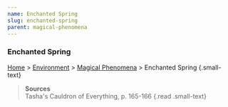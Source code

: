 ```yaml
---
name: Enchanted Spring
slug: enchanted-spring
parent: magical-phenomena
---
```

### Enchanted Spring
[Home](dm-operations-center) > [Environment](environment) > [Magical Phenomena](magical-phenomena) > Enchanted Spring {.small-text}

> **Sources** <br/>
> Tasha's Cauldron of Everything, p. 165-166
{.read .small-text}